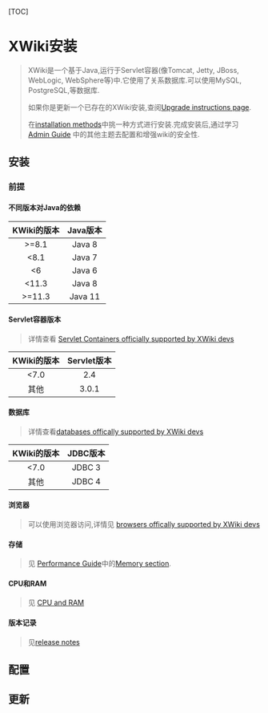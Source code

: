 [TOC]

# XWiki安装

> XWiki是一个基于Java,运行于Servlet容器(像Tomcat, Jetty, JBoss, WebLogic, WebSphere等)中.它使用了关系数据库.可以使用MySQL, PostgreSQL,等数据库.
>
> 如果你是更新一个已存在的XWiki安装,查阅[Upgrade instructions page](https://www.xwiki.org/xwiki/bin/view/Documentation/AdminGuide/Upgrade).
>
> 在[installation methods](https://www.xwiki.org/xwiki/bin/view/Documentation/AdminGuide/Installation/#HInstallationMethods)中挑一种方式进行安装.完成安装后,通过学习 [Admin Guide](https://www.xwiki.org/xwiki/bin/view/Documentation/AdminGuide/) 中的其他主题去配置和增强wiki的安全性.

## 安装

### 前提

#### 不同版本对Java的依赖

| KWiki的版本 | Java版本 |
| :---------: | :------: |
|    >=8.1    |  Java 8  |
|    <8.1     |  Java 7  |
|     <6      |  Java 6  |
|    <11.3    |  Java 8  |
|   >=11.3    | Java 11  |

#### Servlet容器版本

> 详情查看 [Servlet Containers officially supported by XWiki devs](https://dev.xwiki.org/xwiki/bin/view/Community/ServletContainerSupportStrategy/)

| KWiki的版本 | Servlet版本 |
| :---------: | :---------: |
|    <7.0     |     2.4     |
|    其他     |    3.0.1    |

#### 数据库

> 详情查看[databases offically supported by XWiki devs](https://dev.xwiki.org/xwiki/bin/view/Community/DatabaseSupportStrategy)

| KWiki的版本 | JDBC版本 |
| :---------: | :------: |
|    <7.0     |  JDBC 3  |
|    其他     |  JDBC 4  |

#### 浏览器

>可以使用浏览器访问,详情见 [browsers offically supported by XWiki devs](https://dev.xwiki.org/xwiki/bin/view/Community/BrowserSupportStrategy)

#### 存储

>见 [Performance Guide](https://www.xwiki.org/xwiki/bin/view/Documentation/AdminGuide/Performances/)中的[Memory section](https://www.xwiki.org/xwiki/bin/view/Documentation/AdminGuide/Performances/#HMemory).

#### CPU和RAM

> 见 [CPU and RAM](https://www.xwiki.org/xwiki/bin/view/Documentation/AdminGuide/Performances/#HSizing)

#### 版本记录

> 见[release notes](https://www.xwiki.org/xwiki/bin/view/ReleaseNotes/)

## 配置

## 更新